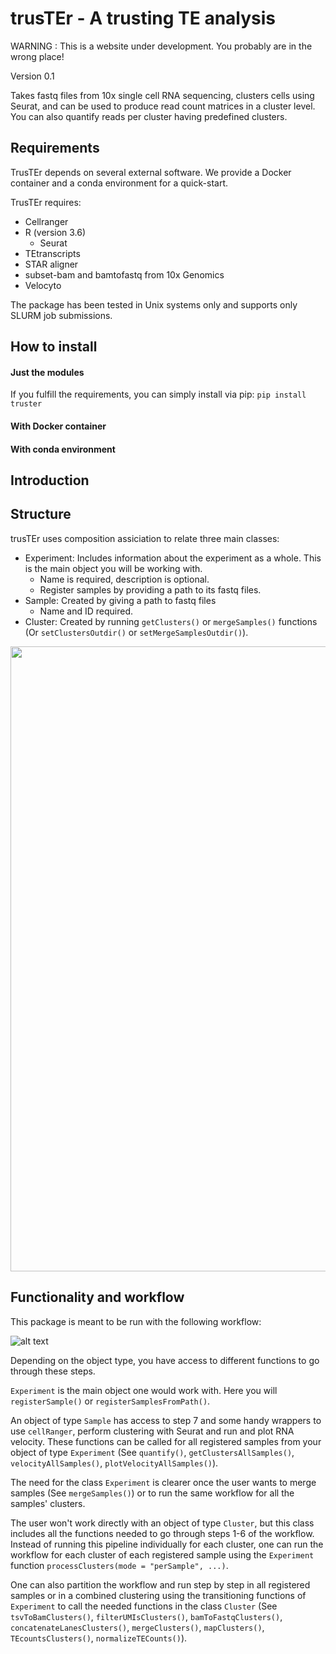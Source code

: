 # trusTEr - A trusting TE analysis
WARNING : This is a website under development. You probably are in the wrong place!

Version 0.1

Takes fastq files from 10x single cell RNA sequencing, clusters cells using Seurat, and can be used to produce 
read count matrices in a cluster level. You can also quantify reads per cluster having predefined clusters.


## Requirements
TrusTEr depends on several external software. We provide a Docker container and a conda environment for a quick-start. 

TrusTEr requires:

* Cellranger
* R (version 3.6)
    * Seurat
* TEtranscripts
* STAR aligner
* subset-bam and bamtofastq from 10x Genomics
* Velocyto

The package has been tested in Unix systems only and supports only SLURM job submissions.


## How to install 
#### Just the modules
If you fulfill the requirements, you can simply install via pip:
`pip install truster`

#### With Docker container

#### With conda environment


## Introduction



## Structure

trusTEr uses composition assiciation to relate three main classes: 

* Experiment: Includes information about the experiment as a whole. This is the main object you will be working with.
    * Name is required, description is optional. 
    * Register samples by providing a path to its fastq files.
* Sample: Created by giving a path to fastq files
    * Name and ID required. 
* Cluster: Created by running `getClusters()` or `mergeSamples()` functions (Or `setClustersOutdir()` or `setMergeSamplesOutdir()`).

<img src="https://raw.githubusercontent.com/ra7555ga-s/truster/main/img/compositionAssociation.png" width="1000">

## Functionality and workflow

This package is meant to be run with the following workflow:

![alt text](https://github.com/ra7555ga-s/truster/blob/main/img/workflow.png?raw=True?=50)

Depending on the object type, you have access to different functions to go through these steps. 

`Experiment` is the main object one would work with. Here you will `registerSample()` or `registerSamplesFromPath()`. 

An object of type `Sample` has access to step 7 and some handy wrappers to use `cellRanger`, perform clustering with Seurat and run and plot RNA velocity. These functions can be called for all registered samples from your object of type `Experiment` (See `quantify()`, `getClustersAllSamples()`, `velocityAllSamples()`, `plotVelocityAllSamples()`).

The need for the class `Experiment` is clearer once the user wants to merge samples (See `mergeSamples()`) or to run the same workflow for all the samples' clusters.

The user won't work directly with an object of type `Cluster`, but this class includes all the functions needed to go through steps 1-6 of the workflow. Instead of running this pipeline individually for each cluster, one can run the workflow for each cluster of each registered sample using the `Experiment` function `processClusters(mode = "perSample", ...)`.

One can also partition the workflow and run step by step in all registered samples or in a combined clustering using the transitioning functions of `Experiment` to call the needed functions in the class `Cluster` (See `tsvToBamClusters()`, `filterUMIsClusters()`, `bamToFastqClusters()`, `concatenateLanesClusters()`, `mergeClusters()`, `mapClusters()`, `TEcountsClusters()`, `normalizeTECounts()`).


